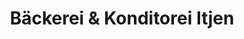 ---
title: "Bäckerei & Konditorei Itjen"
url: /cuxhaven/baeckerei-und-konditorei-itjen-spanger-strasse/
shop: Bäckerei
---